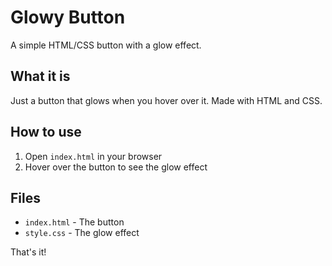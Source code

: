 # Glowy Button

A simple HTML/CSS button with a glow effect.

## What it is

Just a button that glows when you hover over it. Made with HTML and CSS.

## How to use

1. Open `index.html` in your browser
2. Hover over the button to see the glow effect

## Files

- `index.html` - The button
- `style.css` - The glow effect

That's it!
